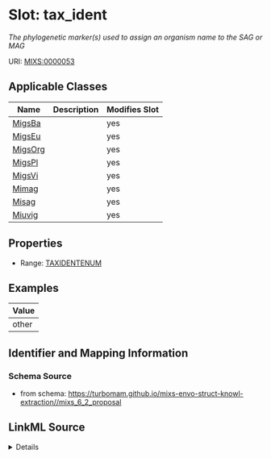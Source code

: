 # Slot: tax_ident


_The phylogenetic marker(s) used to assign an organism name to the SAG or MAG_



URI: [MIXS:0000053](https://w3id.org/mixs/0000053)



<!-- no inheritance hierarchy -->




## Applicable Classes

| Name | Description | Modifies Slot |
| --- | --- | --- |
[MigsBa](MigsBa.md) |  |  yes  |
[MigsEu](MigsEu.md) |  |  yes  |
[MigsOrg](MigsOrg.md) |  |  yes  |
[MigsPl](MigsPl.md) |  |  yes  |
[MigsVi](MigsVi.md) |  |  yes  |
[Mimag](Mimag.md) |  |  yes  |
[Misag](Misag.md) |  |  yes  |
[Miuvig](Miuvig.md) |  |  yes  |







## Properties

* Range: [TAXIDENTENUM](TAXIDENTENUM.md)






## Examples

| Value |
| --- |
| other |

## Identifier and Mapping Information







### Schema Source


* from schema: https://turbomam.github.io/mixs-envo-struct-knowl-extraction//mixs_6_2_proposal




## LinkML Source

<details>
```yaml
name: tax_ident
description: The phylogenetic marker(s) used to assign an organism name to the SAG
  or MAG
title: taxonomic identity marker
notes:
- identifier
- marker
- taxon
examples:
- value: other
  description: was other <colon> rpoB gene
in_subset:
- sequencing
from_schema: https://turbomam.github.io/mixs-envo-struct-knowl-extraction//mixs_6_2_proposal
rank: 1000
slot_uri: MIXS:0000053
alias: tax_ident
domain_of:
- MigsBa
- MigsEu
- MigsOrg
- MigsPl
- MigsVi
- Mimag
- Misag
- Miuvig
range: TAX_IDENT_ENUM

```
</details>